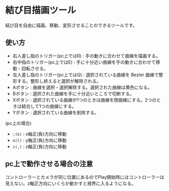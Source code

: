 結び目描画ツール
====
結び目を自由に描画、移動、変形させることのできるツールです。

## 使い方
* 右人差し指のトリガー(pc上ではR) : 手の動きに合わせて曲線を描画する。
* 右中指のトリガー(pc上ではE) : 手に十分近い曲線を手の動きに合わせて移動・回転させる。
* 左人差し指のトリガー(pc上ではQ) : 選択されている曲線を Bezier 曲線で整形する。整形し終えると選択が解除される。
* Aボタン : 曲線を選択・選択解除する。選択された曲線は黄色になる。
* Bボタン : 選択された曲線を手に十分近いところで切断する。
* Xボタン : 選択されている曲線が1つのときは曲線を閉曲線にする。2つのときは結合して1つの曲線にする。
* Yボタン : 選択されている曲線を削除する。

(pc上の場合)
* `;(k)` : x軸正(負)方向に移動
* `o(l)` : y軸正(負)方向に移動
* `i(,)` : z軸正(負)方向に移動

## pc上で動作させる場合の注意
コントローラーとカメラが同じ位置にあるのでPlay開始時にはコントローラーは見えない。z軸正方向にいくらか動かすと視界に入るようになる。
